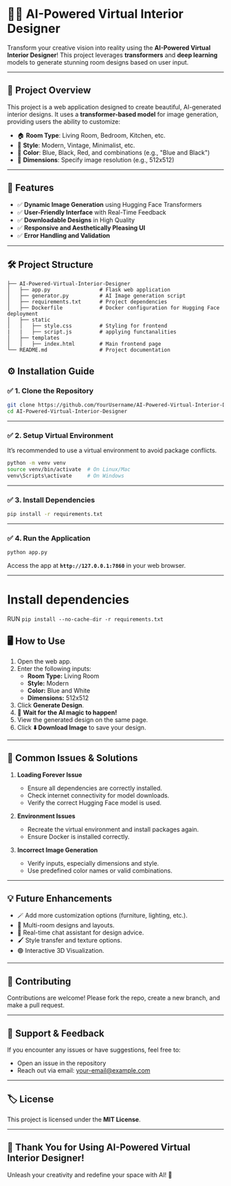 # 🎨✨ AI-Powered Virtual Interior Designer  
Transform your creative vision into reality using the **AI-Powered Virtual Interior Designer**! This project leverages **transformers** and **deep learning** models to generate stunning room designs based on user input.  

---

## 🚀 **Project Overview**  
This project is a web application designed to create beautiful, AI-generated interior designs. It uses a **transformer-based model** for image generation, providing users the ability to customize:  
- 🏠 **Room Type**: Living Room, Bedroom, Kitchen, etc.  
- 🎨 **Style**: Modern, Vintage, Minimalist, etc.  
- 🌈 **Color**: Blue, Black, Red, and combinations (e.g., "Blue and Black")  
- 📏 **Dimensions**: Specify image resolution (e.g., 512x512)  

---

## 🌟 **Features**  
- ✅ **Dynamic Image Generation** using Hugging Face Transformers  
- ✅ **User-Friendly Interface** with Real-Time Feedback  
- ✅ **Downloadable Designs** in High Quality  
- ✅ **Responsive and Aesthetically Pleasing UI**  
- ✅ **Error Handling and Validation**  

---

## 🛠️ **Project Structure**  
```
├── AI-Powered-Virtual-Interior-Designer
│   ├── app.py                # Flask web application
│   ├── generator.py          # AI Image generation script
│   ├── requirements.txt      # Project dependencies
│   ├── Dockerfile            # Docker configuration for Hugging Face deployment
│   ├── static
│   │   ├── style.css         # Styling for frontend
|   |   ├── script.js         # applying functanalities
│   ├── templates
│   │   ├── index.html        # Main frontend page
└── README.md                 # Project documentation
```

## ⚙️ **Installation Guide**  

### ✅ 1. Clone the Repository
```bash
git clone https://github.com/YourUsername/AI-Powered-Virtual-Interior-Designer.git
cd AI-Powered-Virtual-Interior-Designer
```

---

### ✅ 2. Setup Virtual Environment
It’s recommended to use a virtual environment to avoid package conflicts.  
```bash
python -m venv venv
source venv/bin/activate  # On Linux/Mac
venv\Scripts\activate     # On Windows
```

---

### ✅ 3. Install Dependencies
```bash
pip install -r requirements.txt
```

---

### ✅ 4. Run the Application
```bash
python app.py
```
Access the app at **`http://127.0.0.1:7860`** in your web browser.  

---


# Install dependencies
RUN `pip install --no-cache-dir -r requirements.txt`


## 🖥️ **How to Use**  

1. Open the web app.  
2. Enter the following inputs:  
   - **Room Type:** Living Room  
   - **Style:** Modern  
   - **Color:** Blue and White  
   - **Dimensions:** 512x512  
3. Click **Generate Design**.  
4. 🎨 **Wait for the AI magic to happen!**  
5. View the generated design on the same page.  
6. Click **⬇️ Download Image** to save your design.  

---

## 🐞 **Common Issues & Solutions**  

1. **Loading Forever Issue**  
   - Ensure all dependencies are correctly installed.  
   - Check internet connectivity for model downloads.  
   - Verify the correct Hugging Face model is used.  

2. **Environment Issues**  
   - Recreate the virtual environment and install packages again.  
   - Ensure Docker is installed correctly.  

3. **Incorrect Image Generation**  
   - Verify inputs, especially dimensions and style.  
   - Use predefined color names or valid combinations.  

---

## 💡 **Future Enhancements**  
- 🪄 Add more customization options (furniture, lighting, etc.).  
- 🏡 Multi-room designs and layouts.  
- 💬 Real-time chat assistant for design advice.  
- 🖌️ Style transfer and texture options.  
- 🟢 Interactive 3D Visualization.  

---

## 🤝 **Contributing**  
Contributions are welcome! Please fork the repo, create a new branch, and make a pull request.  

---

## 💬 **Support & Feedback**  
If you encounter any issues or have suggestions, feel free to:  
- Open an issue in the repository  
- Reach out via email: [your-email@example.com](zainfaisal280@gmail.com)  

---

## 🏷️ **License**  
This project is licensed under the **MIT License**.  

---

## 🎉 **Thank You for Using AI-Powered Virtual Interior Designer!**  
Unleash your creativity and redefine your space with AI! 🌟
